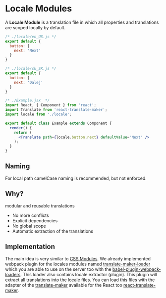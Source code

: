 # Locale Modules

A **Locale Module** is a translation file in which all properties and translations are scoped locally by default. 

```js
/* ./locale/en_US.js */
export default {
  button: {
    next: 'Next'
  }
}
```

```js
/* ./locale/sk_SK.js */
export default {
  button: {
    next: 'Dalej'
  }
}
```

```jsx
/* ./Example.jsx  */
import React, { Component } from 'react';
import Translate from 'react-translate-maker';
import locale from './locale';

export default class Example extends Component {
  render() {
    return (
      <Translate path={locale.button.next} defaultValue="Next" />
    );
  }
}
```

## Naming

For local path camelCase naming is recommended, but not enforced.

## Why?

modular and reusable translations

 - No more conflicts
 - Explicit dependencies
 - No global scope
 - Automatic extraction of the translations
 
## Implementation

The main idea is very similar to [CSS Modules](https://github.com/css-modules/css-modules). 
We already implemented webpack plugin for the locales modules named [translate-maker-loader](https://github.com/CherryProjects/translate-maker-loader) which you are able to use on the server too with the [babel-plugin-webpack-loaders](https://github.com/istarkov/babel-plugin-webpack-loaders).
This loader also contains locale extractor (plugin). This plugin will extract all translations into the locale files. You can load this files with the adapter of the [translate-maker](https://github.com/CherryProjects/translate-maker) available for the React too [react-translate-maker](https://github.com/CherryProjects/react-translate-maker).

